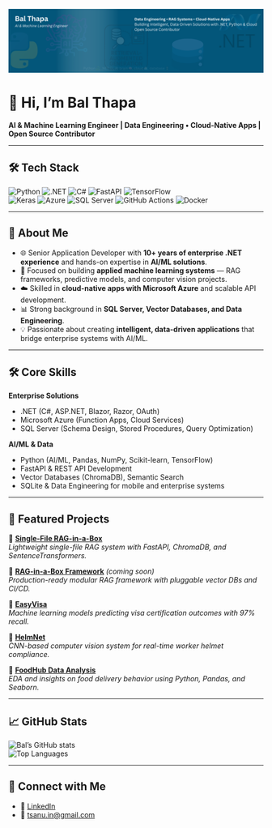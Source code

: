 <p align="center">
  <img src="https://github.com/bal-thapa-ai/bal-thapa-ai/blob/main/assets/balthapa-header-2.png" alt="Bal Thapa | AI & Machine Learning Engineer" />
</p>

# 👋 Hi, I’m Bal Thapa  

**AI & Machine Learning Engineer | Data Engineering • Cloud-Native Apps | Open Source Contributor**  

---

## 🛠️ Tech Stack  

![Python](https://img.shields.io/badge/Python-3776AB?style=for-the-badge&logo=python&logoColor=white)  ![.NET](https://img.shields.io/badge/.NET-512BD4?style=for-the-badge&logo=dotnet&logoColor=white)  ![C#](https://img.shields.io/badge/C%23-239120?style=for-the-badge&logo=c-sharp&logoColor=white)  ![FastAPI](https://img.shields.io/badge/FastAPI-009688?style=for-the-badge&logo=fastapi&logoColor=white) ![TensorFlow](https://img.shields.io/badge/TensorFlow-FF6F00?style=for-the-badge&logo=tensorflow&logoColor=white)  
![Keras](https://img.shields.io/badge/Keras-D00000?style=for-the-badge&logo=keras&logoColor=white)  ![Azure](https://img.shields.io/badge/Microsoft_Azure-0078D4?style=for-the-badge&logo=microsoft-azure&logoColor=white)  ![SQL Server](https://img.shields.io/badge/SQL%20Server-CC2927?style=for-the-badge&logo=microsoftsqlserver&logoColor=white)  ![GitHub Actions](https://img.shields.io/badge/GitHub_Actions-2088FF?style=for-the-badge&logo=github-actions&logoColor=white)  ![Docker](https://img.shields.io/badge/Docker-2496ED?style=for-the-badge&logo=docker&logoColor=white)  

---

## 🚀 About Me  
- 🌐 Senior Application Developer with **10+ years of enterprise .NET experience** and hands-on expertise in **AI/ML solutions**.  
- 🤖 Focused on building **applied machine learning systems** — RAG frameworks, predictive models, and computer vision projects.  
- ☁️ Skilled in **cloud-native apps with Microsoft Azure** and scalable API development.  
- 📊 Strong background in **SQL Server, Vector Databases, and Data Engineering**.  
- 💡 Passionate about creating **intelligent, data-driven applications** that bridge enterprise systems with AI/ML.  

---

## 🛠️ Core Skills  

**Enterprise Solutions**  
- .NET (C#, ASP.NET, Blazor, Razor, OAuth)  
- Microsoft Azure (Function Apps, Cloud Services)  
- SQL Server (Schema Design, Stored Procedures, Query Optimization)  

**AI/ML & Data**  
- Python (AI/ML, Pandas, NumPy, Scikit-learn, TensorFlow)  
- FastAPI & REST API Development  
- Vector Databases (ChromaDB), Semantic Search  
- SQLite & Data Engineering for mobile and enterprise systems  

---

## 📌 Featured Projects  

🔹 **[Single-File RAG-in-a-Box](https://github.com/bal-thapa-ai/single-file-rag-in-a-box)**  
*Lightweight single-file RAG system with FastAPI, ChromaDB, and SentenceTransformers.*  

🔹 **[RAG-in-a-Box Framework](https://github.com/bal-thapa-ai/rag-in-a-box-framework)** *(coming soon)*  
*Production-ready modular RAG framework with pluggable vector DBs and CI/CD.*  

🔹 **[EasyVisa](https://github.com/bal-thapa-ai/easyvisa-ml)**  
*Machine learning models predicting visa certification outcomes with 97% recall.*  

🔹 **[HelmNet](https://github.com/bal-thapa-ai/helmnet-cnn)**  
*CNN-based computer vision system for real-time worker helmet compliance.*  

🔹 **[FoodHub Data Analysis](https://github.com/bal-thapa-ai/foodhub-analysis)**  
*EDA and insights on food delivery behavior using Python, Pandas, and Seaborn.*  

---

## 📈 GitHub Stats  

![Bal’s GitHub stats](https://github-readme-stats.vercel.app/api?username=bal-thapa-ai&show_icons=true&theme=default)  
![Top Languages](https://github-readme-stats.vercel.app/api/top-langs/?username=bal-thapa-ai&layout=compact)  

---

## 🤝 Connect with Me  
- 💼 [LinkedIn](https://www.linkedin.com/in/bal-thapa-ai)
- 📧 tsanu.in@gmail.com  
